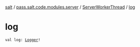 [salt](../../index.md) / [pass.salt.code.modules.server](../index.md) / [ServerWorkerThread](index.md) / [log](./log.md)

# log

`val log: `[`Logger`](https://docs.oracle.com/javase/6/docs/api/java/util/logging/Logger.html)`!`